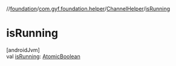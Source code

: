 //[foundation](../../../index.md)/[com.gyf.foundation.helper](../index.md)/[ChannelHelper](index.md)/[isRunning](is-running.md)

# isRunning

[androidJvm]\
val [isRunning](is-running.md): [AtomicBoolean](https://developer.android.com/reference/kotlin/java/util/concurrent/atomic/AtomicBoolean.html)